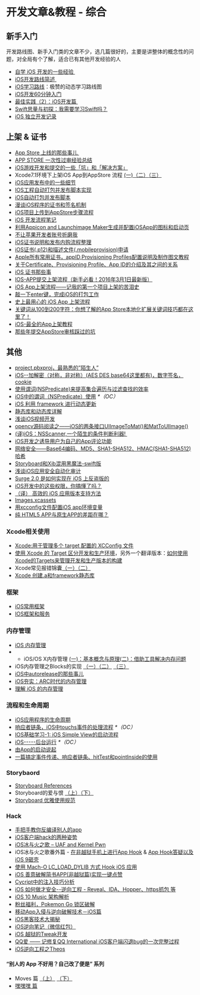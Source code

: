 # 开发文章&教程 - 综合
## 新手入门
开发路线图、新手入门类的文章不少，选几篇很好的，主要是讲整体的概念性的问题，对全局有个了解，适合已有其他开发经验的人
- [自学 iOS 开发的一些经验 ][1]
- [iOS开发路线简述 ][2]
- [iOS学习路线][3]：极赞的动态学习路线图
- [iOS开发60分钟入门][4]
- [最佳实践（2）：iOS开发篇 ][5]
- [Swift思量与初探：我需要学习Swift吗？][6]
- [iOS 独立开发记录][7]

## 上架 & 证书
- [App Store 上线的那些事儿 ][8]
- [APP STORE 一次性过审经验总结][9]
- [iOS游戏开发和提交的一些「坑」和「解决方案」][10]
- Xcode7.1环境下上架iOS App到AppStore 流程 [(一)][11][（二）][12][（三）][13]
- [iOS应用发布中的一些细节][14]
- [IOS工程自动打包并发布脚本实现][15]
- [iOS自动打包并发布脚本][16]
- [漫谈iOS程序的证书和签名机制][17]
- [iOS项目上传到AppStore步骤流程][18]
- [iOS 开发流程笔记][19]
- [利用Appicon and Launchimage Maker生成并配置iOSApp的图标和启动页][20]
- [不让苹果开发者账号折磨我][21]
- [iOS证书说明和发布内购流程整理][22]
- [iOS证书(.p12)和描述文件(.mobileprovision)申请][23]
- [Apple所有常用证书，appID,Provisioning Profiles配置说明及制作图文教程][24]
- [关于Certificate、Provisioning Profile、App ID的介绍及其之间的关系][25]
- [iOS 证书那些事][26]
- [IOS-APP提交上架流程（新手必看！2016年3月1日最新版）][27]
- [iOS App上架流程——记我的第一个项目上架的苦泪史][28]
- [敲一下enter键，完成iOS的打包工作][29]
- [史上最用心的 iOS App 上架流程][30]
- [关键词从100到200字符：你想了解的App Store本地化扩展关键词技巧都在这里了！][31]
- [iOS-最全的App上架教程][32]
- [那些年提交AppStore审核踩过的坑][33]

## 其他
- [project.pbxproj，最熟悉的”陌生人”][34]
- [iOS--加解密（对称，非对称）(AES DES base64这里都有)，数字签名，cookie][35]
- [使用谓词(NSPredicate)来提高集合遍历与过滤查找的效率][36]
- [iOS中的谓词（NSPredicate）使用][37] _\*（OC）_
- [iOS 利用 framework 进行动态更新][38]
- [静态库和动态库详解][39]
- [浅谈iOS视频开发][40]
- [opencv源码阅读之——iOS的两条接口UIImageToMat()和MatToUIImage()][41]
- [(译)iOS：NSScanner,一个陌生的条件判断利器! ][42]
- [iOS开发之诱导用户为自己的App评论功能][43]
- [网络安全——Base64编码、MD5、SHA1-SHA512、HMAC(SHA1-SHA512)哈希][44]
- [Storyboard和Xib混用黑魔法-swift版][45]
- [浅谈iOS应用安全自动化审计][46]
- [Surge 2.0 是如何实现在 iOS 上反盗版的][47]
- [iOS开发中的这些权限，你搞懂了吗？][48]
- [（译） 高效的 iOS 应用版本支持方法][49]
- [Images.xcassets][50]
- [用xcconfig文件配置iOS app环境变量][51]
- [纯 HTML5 APP与原生APP的差距在哪？][52]

### Xcode相关使用
- [Xcode:用于管理多个 target 配置的 XCConfig 文件][53]
- [使用 Xcode 的 Target 区分开发和生产环境][54]，另外一个翻译版本：[如何使用Xcode的Targets来管理开发和生产版本的构建][55]
- Xcode常见报错锦囊[（一）][56][（二）][57]
- [Xcode 创建.a和framework静态库][58]

### 框架
- [iOS常用框架][59]
- [IOS框架和服务][60]

### 内存管理
- [iOS 内存管理][61]
- - iOS/OS X内存管理 [(一)：基本概念与原理][62][(二)：借助工具解决内存问题][63]
- iOS内存管理之Blocks的实现 [（一）][64][（二）][65] [（三）][66]
- [iOS中autorelease的那些事儿][67]
- [iOS夯实：ARC时代的内存管理][68]
- [理解 iOS 的内存管理][69]

### 流程和生命周期
- [iOS应用程序的生命周期][70]
- [响应者链条，iOS中touchs事件的处理流程][71] _\*（OC）_
- [IOS基础学习-1: iOS Simple View的启动流程][72]
- [iOS-----后台运行][73] _\*（OC）_
- [由App的启动说起][74]
- [一篇搞定事件传递、响应者链条、hitTest和pointInside的使用][75]

### Storybaord
- [Storyboard References][76]
- Storyboard的爱与恨 [（上）][77][（下）][78]
- [Storyboard 优雅使用规范][79]

### Hack
- [手把手教你反编译别人的app][80]
- [iOS客户端hack的两种姿势][81]
- [iOS冰与火之歌 – UAF and Kernel Pwn][82]
- iOS冰与火之歌番外篇 - [在非越狱手机上进行App Hook][83] & [App Hook答疑以及iOS 9砸壳][84]
- [使用 Mach-O LC\_LOAD\_DYLIB 方式 Hook iOS 应用][85]
- [iOS 善意破解简书APP(非越狱篇)实现一键点赞][86]
- [Cycript中的注入技巧分析][87]
- [iOS 如何做才安全--逆向工程  -  Reveal、IDA、Hopper、https抓包 等][88]
- [iOS 10 Music 架构解析][89]
- [粉丝福利，Pokemon Go 锁区破解][90]
- [移动App入侵与逆向破解技术－iOS篇][91]
- [iOS黑客技术大揭秘][92]
- [iOS逆向笔记（微信红包）][93]
- [iOS 越狱的Tweak开发][94]
- [QQ爱 —— 记修复QQ International iOS客户端闪退bug的一次完整过程][95]
- [iOS逆向工程之Theos][96]

#### “别人的 App 不好用？自己改了便是” 系列
- Moves 篇 [（上）][97]  [（下）][98]
- [嘿嘿嘿 篇][99]

[1]:	http://limboy.me/ios/2014/12/31/learning-ios.html
[2]:	http://www.coderyi.com/archives/397
[3]:	http://ios.skyfox.org/route.html
[4]:	http://blog.csdn.net/a451493485/article/details/9364867
[5]:	http://ios.jobbole.com/81830/
[6]:	https://segmentfault.com/a/1190000004483254 "Swift思量与初探：我需要学习Swift吗？"
[7]:	http://azureyu.com/iOSDevRecord.html
[8]:	http://wiki.jikexueyuan.com/project/app-store-refused/
[9]:	http://pmjane.com/post/app-store-ci-xing-guo-shen-jing-yan-zong-jie
[10]:	http://wuzhiwei.net/ios_dev_trap_and_solution/ "iOS游戏开发和提交的一些「坑」和「解决方案」"
[11]:	http://www.cnblogs.com/ChinaKingKong/p/4957682.html "Xcode7.1环境下上架iOS App到AppStore 流程 (Part 一)"
[12]:	http://www.cnblogs.com/ChinaKingKong/p/4964549.html
[13]:	http://www.cnblogs.com/ChinaKingKong/p/4964745.html
[14]:	http://www.cnblogs.com/daiweilai/p/4974394.html "iOS应用发布中的一些细节"
[15]:	http://blog.nswebfrog.com/2013/02/18/ios-automation/ "IOS工程自动打包并发布脚本实现"
[16]:	http://liumh.com/2015/11/25/ios-auto-archive-ipa/ "iOS自动打包并发布脚本"
[17]:	http://www.pchou.info/ios/2015/12/14/ios-certification-and-code-sign.html "漫谈iOS程序的证书和签名机制"
[18]:	http://www.cnblogs.com/jgCho/p/5089481.html "iOS项目上传到AppStore步骤流程"
[19]:	https://github.com/leecade/ios-dev-flow
[20]:	http://www.cnblogs.com/lidongxu/p/5114355.html "利用Appicon and Launchimage Maker生成并配置iOSApp的图标和启动页"
[21]:	http://www.jianshu.com/p/cb6c5f1c972b "不让苹果开发者账号折磨我"
[22]:	https://zilaiyedaren.github.io/blog/iOS%E8%AF%81%E4%B9%A6%E8%AF%B4%E6%98%8E%E5%92%8C%E5%8F%91%E5%B8%83%E5%86%85%E8%B4%AD%E6%B5%81%E7%A8%8B%E6%95%B4%E7%90%86/ "iOS证书说明和发布内购流程整理"
[23]:	https://zilaiyedaren.github.io/blog/iOS%E8%AF%81%E4%B9%A6(.p12)%E5%92%8C%E6%8F%8F%E8%BF%B0%E6%96%87%E4%BB%B6(.mobileprovision)%E7%94%B3%E8%AF%B7/ "iOS证书(.p12)和描述文件(.mobileprovision)申请"
[24]:	https://zilaiyedaren.github.io/blog/Apple%E6%89%80%E6%9C%89%E5%B8%B8%E7%94%A8%E8%AF%81%E4%B9%A6%EF%BC%8CappID,Provisioning%20Profiles%E9%85%8D%E7%BD%AE%E8%AF%B4%E6%98%8E%E5%8F%8A%E5%88%B6%E4%BD%9C%E5%9B%BE%E6%96%87%E6%95%99%E7%A8%8B/ "Apple所有常用证书，appID,Provisioning Profiles配置说明及制作图文教程"
[25]:	https://zilaiyedaren.github.io/blog/%E5%85%B3%E4%BA%8ECertificate%E3%80%81Provisioning%20Profile%E3%80%81App%20ID%E7%9A%84%E4%BB%8B%E7%BB%8D%E5%8F%8A%E5%85%B6%E4%B9%8B%E9%97%B4%E7%9A%84%E5%85%B3%E7%B3%BB/ "关于Certificate、Provisioning Profile、App ID的介绍及其之间的关系"
[26]:	http://www.cnblogs.com/wangyang1213/p/5209119.html "iOS 证书那些事"
[27]:	http://www.cnblogs.com/BK-12345/p/5232633.html "IOS-APP提交上架流程（新手必看！2016年3月1日最新版）"
[28]:	http://blog.treney.com/index.php/archives/ToAppStore.html
[29]:	http://www.jianshu.com/p/a6cc6d9346ed "敲一下enter键，完成iOS的打包工作"
[30]:	http://ios.jobbole.com/84643/
[31]:	http://www.gupowang.com/app/4226.html
[32]:	http://www.jianshu.com/p/cea762105f7c "iOS-最全的App上架教程"
[33]:	http://www.jianshu.com/p/610f8c1938d2 "那些年提交AppStore审核踩过的坑"
[34]:	http://www.olinone.com/?p=215
[35]:	http://www.jianshu.com/p/ac841b772c7a "iOS--加解密（对称，非对称）(AES DES base64这里都有)，数字签名，cookie"
[36]:	http://segmentfault.com/a/1190000004238379 "使用谓词(NSPredicate)来提高集合遍历与过滤查找的效率"
[37]:	http://www.jianshu.com/p/88be28860cde "iOS中的谓词（NSPredicate）使用"
[38]:	http://yq.aliyun.com/articles/3024
[39]:	http://www.jianshu.com/p/c8366e4f9378 "iOS专题2:静态库和动态库详解"
[40]:	http://www.cnblogs.com/booksky/p/5213198.html "浅谈iOS视频开发"
[41]:	http://www.cnblogs.com/panxiaochun/p/5387743.html "opencv源码阅读之——iOS的两条接口UIImageToMat()和MatToUIImage()"
[42]:	http://www.jianshu.com/p/fbebd33d5b34 "[译] iOS：NSScanner,一个陌生的条件判断利器!"
[43]:	http://www.jianshu.com/p/31003629f97d "iOS开发之诱导用户为自己的App评论功能"
[44]:	http://www.cnblogs.com/mddblog/p/5512708.html "网络安全——Base64编码、MD5、SHA1-SHA512、HMAC(SHA1-SHA512)哈希"
[45]:	http://www.jianshu.com/p/24cc7f8cf06e "Storyboard和Xib混用黑魔法-swift版"
[46]:	https://security.tencent.com/index.php/blog/msg/105
[47]:	http://toutiao.io/j/h9mli9 "Surge 2.0 是如何实现在 iOS 上反盗版的"
[48]:	http://www.jianshu.com/p/27e57922232b "iOS开发中的这些权限，你搞懂了吗？"
[49]:	https://github.com/DeadLion/gold-miner/blob/4600f3ff7dde9d61b877bd62ac5bfa44eca8c547/TODO/efficient-iOS-version-checking.md "[译] 高效的 iOS 应用版本支持方法"
[50]:	http://www.cnblogs.com/rainySue/p/Imagesxcassets.html "Images.xcassets"
[51]:	http://www.jianshu.com/p/9b8bc8351223 "用xcconfig文件配置iOS app环境变量"
[52]:	http://www.cnblogs.com/YangFuShun/p/5778746.html "纯 HTML5 APP与原生APP的差距在哪？"
[53]:	http://swift.gg/2015/12/01/xcode-xcconfig-files-for-managing-targets-configurations/ "Xcode:用于管理多个 target 配置的 XCConfig 文件"
[54]:	http://swift.gg/2016/04/22/using-xcode-targets/ "使用 Xcode 的 Target 区分开发和生产环境"
[55]:	http://mp.weixin.qq.com/s?__biz=MjM5OTM0MzIwMQ==&mid=2652546114&idx=1&sn=67e479d82e0d0a662b05082fe74f731b&scene=0#wechat_redirect
[56]:	http://www.jianshu.com/p/617ee322ab68 "Xcode常见报错锦囊"
[57]:	http://www.jianshu.com/p/8f0d003df4bd "Xcode常见报错锦囊（二）"
[58]:	http://www.jianshu.com/p/43d55ae49f59 "Xcode 创建.a和framework静态库"
[59]:	http://www.jianshu.com/p/e7fc525f342d
[60]:	http://www.cnblogs.com/jgCho/p/4960048.html "IOS框架和服务"
[61]:	http://www.cnblogs.com/huangjianwu/p/4962772.html "iOS 内存管理"
[62]:	http://www.jianshu.com/p/1928b54e1253 "iOS/OS X内存管理(一)：基本概念与原理"
[63]:	http://www.jianshu.com/p/09c5141d4531 "iOS/OS X内存管理(二)：借助工具解决内存问题"
[64]:	http://lastdays.cn/2016/02/23/blocks1/ "iOS内存管理之Blocks的实现（一）"
[65]:	http://lastdays.cn/2016/02/24/Blocks2/ "iOS内存管理之Blocks的实现（二）"
[66]:	http://lastdays.cn/2016/02/26/block3/ "iOS内存管理之Blocks的实现（三）"
[67]:	http://www.jianshu.com/p/5559bc15490d "iOS中autorelease的那些事儿"
[68]:	https://github.com/100mango/zen/blob/master/iOS%E5%A4%AF%E5%AE%9E%EF%BC%9AARC%E6%97%B6%E4%BB%A3%E7%9A%84%E5%86%85%E5%AD%98%E7%AE%A1%E7%90%86/#iOS%E5%A4%AF%E5%AE%9E%EF%BC%9AARC%E6%97%B6%E4%BB%A3%E7%9A%84%E5%86%85%E5%AD%98%E7%AE%A1%E7%90%86.md
[69]:	http://blog.devtang.com/2016/07/30/ios-memory-management/ "理解 iOS 的内存管理"
[70]:	http://www.jianshu.com/p/aa50e5350852?utm_campaign=maleskine&utm_content=note&utm_medium=writer_share&utm_source=weibo
[71]:	http://www.cnblogs.com/suqiankun/p/4944042.html "响应者链条，iOS中touchs事件的处理流程。"
[72]:	http://www.admin85.com/u/mobile/ios/9443.html "IOS基础学习-1: iOS Simple View的启动流程"
[73]:	http://www.cnblogs.com/congli0220/p/5019945.html "iOS-----后台运行"
[74]:	http://oncenote.com/2015/06/01/How-App-Launch/ "由App的启动说起"
[75]:	http://www.jianshu.com/p/2f664e71c527 "一篇搞定事件传递、响应者链条、hitTest和pointInside的使用"
[76]:	https://zilaiyedaren.github.io/blog/Storyboard-References/ "Storyboard References"
[77]:	http://shengpan.net/storyboard/ "Storyboard的爱与恨（上）"
[78]:	http://shengpan.net/storyboard2/ "Storyboard的爱与恨（下）"
[79]:	http://www.cocoachina.com/ios/20160714/17035.html
[80]:	http://www.jianshu.com/p/10873c5c1e08 "手把手教你反编译别人的app"
[81]:	http://drops.wooyun.org/mobile/12466
[82]:	http://drops.wooyun.org/tips/16681
[83]:	http://drops.wooyun.org/papers/12803
[84]:	http://drops.wooyun.org/papers/13824
[85]:	https://testerhome.com/topics/4536
[86]:	http://www.jianshu.com/p/ab8d6db22e0f "iOS 善意破解简书APP(非越狱篇)实现一键点赞"
[87]:	http://drops.wooyun.org/mobile/15794
[88]:	http://www.cnblogs.com/dahe007/p/5546990.html "iOS 如何做才安全--逆向工程  -  Reveal、IDA、Hopper、https抓包 等"
[89]:	http://mp.weixin.qq.com/s?__biz=MzIwMTYzMzcwOQ==&mid=2650948426&idx=1&sn=39660132831ca76f45c73c2c50ed47ed&scene=0#wechat_redirect
[90]:	http://mp.weixin.qq.com/s?__biz=MzIwMTYzMzcwOQ==&mid=2650948432&idx=1&sn=125742722bbbce53774199a587688088&scene=23&srcid=0709zU3q7iORL9rNWtADE4U0#rd
[91]:	http://mp.weixin.qq.com/s?__biz=MzA3NTYzODYzMg==&mid=2653577384&idx=1&sn=b44a9c9651bf09c5bea7e0337031c53c#rd
[92]:	http://www.cnblogs.com/bugly/p/5715971.html "【腾讯Bugly干货分享】iOS黑客技术大揭秘"
[93]:	https://zi.com/w/a?id=30a4Jo&wechatId=&object=article
[94]:	https://yohunl.com/ios-yue-yu-de-tweakkai-fa/ "iOS 越狱的Tweak开发"
[95]:	http://iosre.com/t/qq-qq-international-ios-bug/4653 "QQ爱 —— 记修复QQ International iOS客户端闪退bug的一次完整过程"
[96]:	http://www.cnblogs.com/ludashi/p/5714095.html "iOS逆向工程之Theos"
[97]:	http://mp.weixin.qq.com/s?__biz=MzIwMTYzMzcwOQ==&mid=2650948304&idx=1&sn=f76e7b765a7fcabcb71d37052b46e489&scene=0#wechat_redirect
[98]:	http://mp.weixin.qq.com/s?__biz=MzIwMTYzMzcwOQ==&mid=2650948316&idx=1&sn=584f6c7fe9bf07a28985ffe53da4927e&scene=0#wechat_redirect
[99]:	https://mp.weixin.qq.com/s?__biz=MzIwMTYzMzcwOQ==&mid=2650948334&idx=1&sn=941d616d25ed16d967595e652e6c4d3b